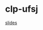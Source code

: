 # clp-ufsj

[slides](https://docs.google.com/presentation/d/1Rm47JILgg19U6-eblkSIZ53R-QR5fGmT3etlPAK0Ng4/edit?usp=sharing)
